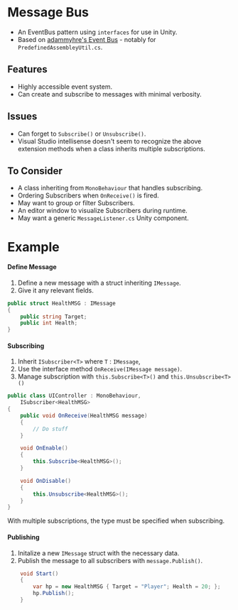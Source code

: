 
# Message Bus

* An EventBus pattern using `interfaces` for use in Unity.
* Based on [adammyhre's Event Bus](https://github.com/adammyhre/Unity-Event-Bus) - notably for `PredefinedAssembleyUtil.cs`.

## Features
* Highly accessible event system.
* Can create and subscribe to messages with minimal verbosity.

## Issues
* Can forget to `Subscribe()` or `Unsubscribe()`.
* Visual Studio intellisense doesn't seem to recognize the above extension methods when a class inherits multiple subscriptions.

## To Consider
* A class inheriting from `MonoBehaviour` that handles subscribing.
* Ordering Subscribers when `OnReceive()` is fired.
* May want to group or filter Subscribers.
* An editor window to visualize Subscribers during runtime.
* May want a generic `MessageListener.cs` Unity component.
#

# Example
#### Define Message
1. Define a new message with a struct inheriting `IMessage`.
2. Give it any relevant fields.

```csharp
public struct HealthMSG : IMessage
{
	public string Target;
	public int Health;
}
```

#### Subscribing
1. Inherit `ISubscriber<T>` where `T` : `IMessage`,
2. Use the interface method `OnReceive(IMessage message)`.
3. Manage subscription with `this.Subscribe<T>()` and `this.Unsubscribe<T>()`

```csharp
public class UIController : MonoBehaviour,
	ISubscriber<HealthMSG>
{
	public void OnReceive(HealthMSG message)
	{
		// Do stuff
	}

	void OnEnable()
	{
		this.Subscribe<HealthMSG>();
	}

	void OnDisable()
	{
		this.Unsubscribe<HealthMSG>();
	}
}
```

With multiple subscriptions, the type must be specified when subscribing.

#### Publishing
1. Initalize a new `IMessage` struct with the necessary data. 
2. Publish the message to all subscribers with `message.Publish()`.
```csharp
	void Start()
	{
		var hp = new HealthMSG { Target = "Player"; Health = 20; };
		hp.Publish();
	}
```
